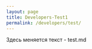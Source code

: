 ```yaml
---
layout: page
title: Developers-Test1
permalink: /developers/test/
---
```

Здесь меняется текст - test.md
